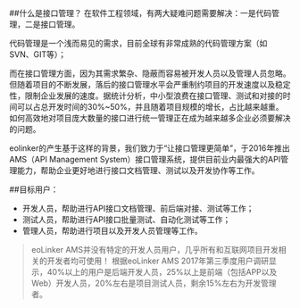 ##什么是接口管理？
在软件工程领域，有两大疑难问题需要解决：一是代码管理，二是接口管理。

代码管理是一个浅而易见的需求，目前全球有非常成熟的代码管理方案（如SVN、GIT等）；

而在接口管理方面，因为其需求繁杂、隐蔽而容易被开发人员以及管理人员忽略。但随着项目的不断发展，落后的接口管理水平会严重制约项目的开发速度以及稳定性，限制企业发展的速度。据统计分析，中小型浪费在接口管理、测试和对接的时间可以占总开发时间的30%~50%，并且随着项目规模的增长，占比越来越重。如何高效地对项目庞大数量的接口进行统一管理正在成为越来越多企业必须要解决的问题。

eolinker的产生基于这样的背景，我们致力于“让接口管理更简单”，于2016年推出AMS（API Management System）接口管理系统，提供目前业内最强大的API管理能力，帮助企业更好地进行接口文档管理、测试以及开发协作等工作。

##目标用户：
- 开发人员，帮助进行API接口文档管理、前后端对接、测试等工作；
- 测试人员，帮助进行API接口批量测试、自动化测试等工作；
- 管理人员，帮助进行项目以及开发人员管理等工作。

> eoLinker AMS并没有特定的开发人员用户，几乎所有和互联网项目开发相关的开发者均可使用！
根据eoLinker AMS 2017年第三季度用户调研显示，40%以上的用户是后端开发人员，25%以上是前端（包括APP以及Web）开发人员，20%左右是项目测试人员，剩余15%左右为开发管理者。